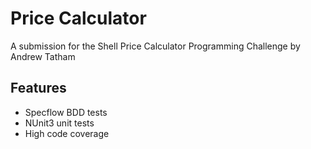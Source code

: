 # Price Calculator

A submission for the Shell Price Calculator Programming Challenge by Andrew Tatham

## Features
 - Specflow BDD tests
 - NUnit3 unit tests
 - High code coverage